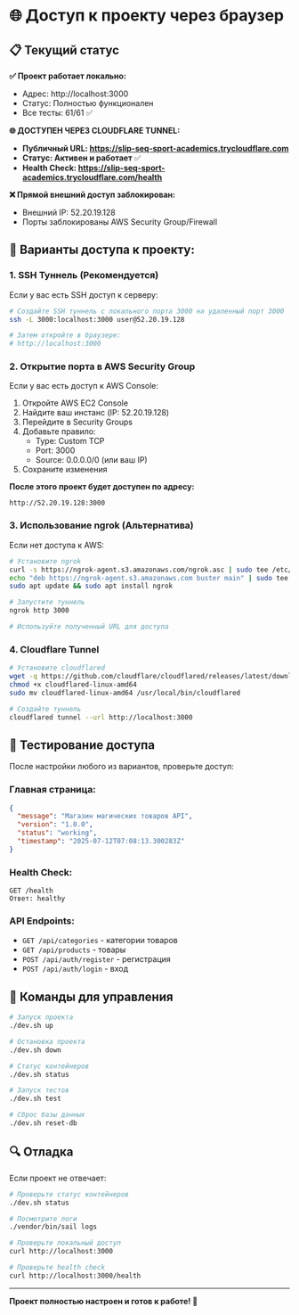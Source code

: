 # 🌐 Доступ к проекту через браузер

## 📋 Текущий статус

**✅ Проект работает локально:**
- Адрес: http://localhost:3000
- Статус: Полностью функционален
- Все тесты: 61/61 ✅

**🌐 ДОСТУПЕН ЧЕРЕЗ CLOUDFLARE TUNNEL:**
- **Публичный URL: https://slip-seq-sport-academics.trycloudflare.com**
- **Статус: Активен и работает** ✅
- **Health Check: https://slip-seq-sport-academics.trycloudflare.com/health**

**❌ Прямой внешний доступ заблокирован:**
- Внешний IP: 52.20.19.128
- Порты заблокированы AWS Security Group/Firewall

## 🔧 Варианты доступа к проекту:

### 1. **SSH Туннель (Рекомендуется)**

Если у вас есть SSH доступ к серверу:

```bash
# Создайте SSH туннель с локального порта 3000 на удаленный порт 3000
ssh -L 3000:localhost:3000 user@52.20.19.128

# Затем откройте в браузере:
# http://localhost:3000
```

### 2. **Открытие порта в AWS Security Group**

Если у вас есть доступ к AWS Console:

1. Откройте AWS EC2 Console
2. Найдите ваш инстанс (IP: 52.20.19.128)
3. Перейдите в Security Groups
4. Добавьте правило:
   - Type: Custom TCP
   - Port: 3000
   - Source: 0.0.0.0/0 (или ваш IP)
5. Сохраните изменения

**После этого проект будет доступен по адресу:**
```
http://52.20.19.128:3000
```

### 3. **Использование ngrok (Альтернатива)**

Если нет доступа к AWS:

```bash
# Установите ngrok
curl -s https://ngrok-agent.s3.amazonaws.com/ngrok.asc | sudo tee /etc/apt/trusted.gpg.d/ngrok.asc >/dev/null
echo "deb https://ngrok-agent.s3.amazonaws.com buster main" | sudo tee /etc/apt/sources.list.d/ngrok.list
sudo apt update && sudo apt install ngrok

# Запустите туннель
ngrok http 3000

# Используйте полученный URL для доступа
```

### 4. **Cloudflare Tunnel**

```bash
# Установите cloudflared
wget -q https://github.com/cloudflare/cloudflared/releases/latest/download/cloudflared-linux-amd64
chmod +x cloudflared-linux-amd64
sudo mv cloudflared-linux-amd64 /usr/local/bin/cloudflared

# Создайте туннель
cloudflared tunnel --url http://localhost:3000
```

## 🧪 Тестирование доступа

После настройки любого из вариантов, проверьте доступ:

### Главная страница:
```json
{
  "message": "Магазин магических товаров API",
  "version": "1.0.0", 
  "status": "working",
  "timestamp": "2025-07-12T07:08:13.300283Z"
}
```

### Health Check:
```
GET /health
Ответ: healthy
```

### API Endpoints:
- `GET /api/categories` - категории товаров
- `GET /api/products` - товары
- `POST /api/auth/register` - регистрация
- `POST /api/auth/login` - вход

## 📱 Команды для управления

```bash
# Запуск проекта
./dev.sh up

# Остановка проекта  
./dev.sh down

# Статус контейнеров
./dev.sh status

# Запуск тестов
./dev.sh test

# Сброс базы данных
./dev.sh reset-db
```

## 🔍 Отладка

Если проект не отвечает:

```bash
# Проверьте статус контейнеров
./dev.sh status

# Посмотрите логи
./vendor/bin/sail logs

# Проверьте локальный доступ
curl http://localhost:3000

# Проверьте health check
curl http://localhost:3000/health
```

---

**Проект полностью настроен и готов к работе! 🚀**